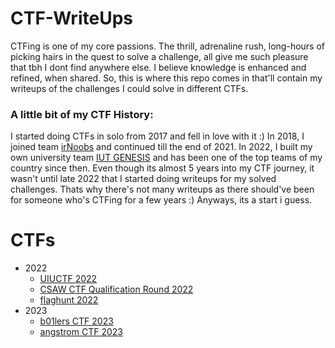 # CTF-WriteUps

CTFing is one of my core passions. The thrill, adrenaline rush, long-hours of picking hairs in the quest to solve a challenge, all give me such pleasure that tbh I dont find anywhere else. I believe knowledge is enhanced and refined, when shared. So, this is where this repo comes in that'll contain my writeups of the challenges I could solve in different CTFs.

### A little bit of my CTF History: 

I started doing CTFs in solo from 2017 and fell in love with it :) In 2018, I joined team [irNoobs](https://ctftime.org/team/70393) and continued till the end of 2021. In 2022, I built my own university team [IUT GENESIS](https://ctftime.org/team/175924) and has been one of the top teams of my country since then. Even though its almost 5 years into my CTF journey, it wasn't until late 2022 that I started doing writeups for my solved challenges. Thats why there's not many writeups as there should've been for someone who's CTFing for a few years :) Anyways, its a start i guess.

# CTFs
- 2022
  - [UIUCTF 2022](https://github.com/peace-ranger/CTF-WriteUps/tree/main/2022/UIUCTF)
  - [CSAW CTF Qualification Round 2022](https://github.com/peace-ranger/CTF-WriteUps/tree/main/2022/CSAW%20Quals)
  - [flaghunt 2022](https://github.com/peace-ranger/CTF-WriteUps/tree/main/2022/flaghunt)
- 2023
  - [b01lers CTF 2023](https://github.com/peace-ranger/CTF-WriteUps/tree/main/2023/b01lers%20CTF)
  - [angstrom CTF 2023](https://github.com/peace-ranger/CTF-WriteUps/tree/main/2023/angstrom%20CTF)

